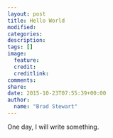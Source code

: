 ```yaml
---
layout: post
title: Hello World
modified:
categories: 
description:
tags: []
image:
  feature:
  credit:
  creditlink:
comments:
share:
date: 2015-10-23T07:55:39+00:00
author:
  name: "Brad Stewart"
---
```


One day, I will write something.